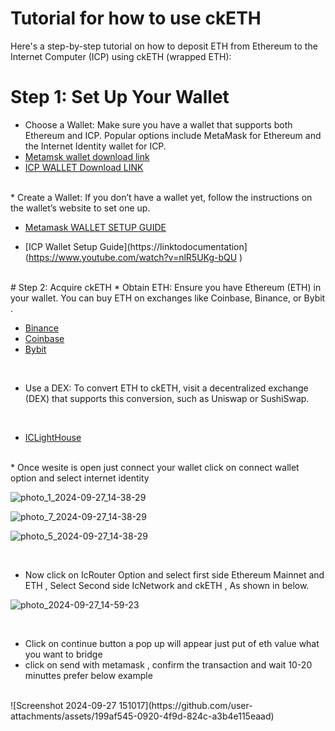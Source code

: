 #                                                                                        Tutorial for  how to use ckETH

Here's a step-by-step tutorial on how to deposit ETH from Ethereum to the Internet Computer (ICP) using ckETH (wrapped ETH):
# Step 1: Set Up Your Wallet
* Choose a Wallet: Make sure you have a wallet that supports both Ethereum and ICP. Popular options include MetaMask  for Ethereum and the Internet Identity wallet  for ICP.
  <br>
*   [Metamsk wallet download link](https://chromewebstore.google.com/detail/metamask/nkbihfbeogaeaoehlefnkodbefgpgknn)
*   [ICP WALLET Download LINK](https://nns.ic0.app/tokens/) 
 <br>
*   Create a Wallet: If you don’t have a wallet yet, follow the instructions on the wallet’s website to set one up.
<br>

*  [Metamask WALLET SETUP GUIDE](https://www.youtube.com/watch?v=A7sbpFvkEe0)

*   [ICP Wallet Setup Guide](https://linktodocumentation](https://www.youtube.com/watch?v=nlR5UKg-bQU )



<br>
#   Step 2: Acquire ckETH
*   Obtain ETH: Ensure you have Ethereum (ETH) in your wallet. You can buy ETH on exchanges like Coinbase, Binance, or Bybit .
<br>

*   [Binance](https://binance.com)
*   [Coinbase](https://www.coinbase.com/en-gb/exchange)
*   [Bybit](http://www.bybit.com/)

<br>

*   Use a DEX: To convert ETH to ckETH, visit a decentralized exchange (DEX) that supports this conversion, such as Uniswap or SushiSwap.
  <br>
  
*   [ICLightHouse](https://iclight.io/icRouter)

<br>
*  Once wesite is open just connect your wallet click on connect wallet option and select internet identity 
<br>

![photo_1_2024-09-27_14-38-29](https://github.com/user-attachments/assets/fd3234ed-0128-4bbb-a19e-b2b41dca7a76)


![photo_7_2024-09-27_14-38-29](https://github.com/user-attachments/assets/cae324ab-f462-4130-8688-e6da712a1046)


![photo_5_2024-09-27_14-38-29](https://github.com/user-attachments/assets/7fcdd2e7-87b1-4838-93d8-174e004bfbab)


<br>

* Now click on IcRouter Option and select first side Ethereum Mainnet and ETH , Select Second side IcNetwork and ckETH , As shown in below.


![photo_2024-09-27_14-59-23](https://github.com/user-attachments/assets/e6515390-ef61-4253-a165-971cd1e323da)

<br>

*  Click on continue button a pop up will appear just put of eth value what you want to bridge
*  click on send with metamask  , confirm the transaction and wait 10-20 minuttes  prefer below example

<br>
![Screenshot 2024-09-27 151017](https://github.com/user-attachments/assets/199af545-0920-4f9d-824c-a3b4e115eaad)


<br>


